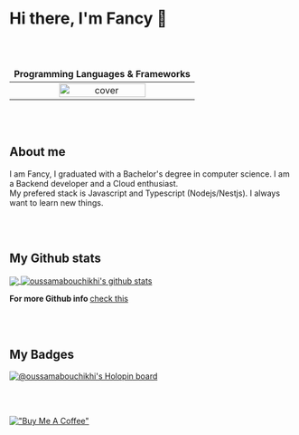 # Hi there, I'm Fancy 👋
<table>
  <thead>
    <tr>
      <td align="center">
        <span><strong>Programming Languages & Frameworks</strong></span>
      </td>
    </tr>
  </thead>
  <br /><br />
  <tbody>
    <tr>
      <td align="center">
        <img width="70%" src="https://github.com/oussamabouchikhi/oussamabouchikhi/blob/master/assets/skills.png" alt="cover" />
      </td>
    </tr>
  </tbody>
  
</table>
</div>

<br /><br />

## About me
I am Fancy, I graduated with a Bachelor's degree in computer science. I am a Backend developer and a Cloud enthusiast.  
My prefered stack is Javascript and Typescript (Nodejs/Nestjs).
I always want to learn new things.

<br /><br />

## My Github stats

<a href="https://github.com/oussamabouchikhi/oussamabouchikhi">
  <img align="center" src="https://api.githubtrends.io/user/svg/oussamabouchikhi/langs?time_range=one_year&use_percent=True&theme=bright_lights" />
<!--   <img align="center" src="https://github-readme-stats.vercel.app/api/top-langs/?username=oussamabouchikhi&hide=python,tcl&title_color=FFFFFF&text_color=FFFFFF&bg_color=071A2C&theme=tokyonight&line_height=27&icon_color=4194FD&langs_count=3" /> -->
</a>
<a href="https://github.com/oussamabouchikhi/oussamabouchikhi">
<img align="center" src="https://github-readme-stats.vercel.app/api?username=oussamabouchikhi&bg_color=071A2C&icon_color=4194FD&show_icons=true&count_private=true&theme=tokyonight&line_height=27&text_color=FFFFFF" alt="oussamabouchikhi's github stats"/>
</a>

<p>
  <b>For more Github info </b>
  <a href="https://gitprofilee.netlify.app/user?id=oussamabouchikhi">check this</a>
</p>

<br /><br />

## My Badges
[![@oussamabouchikhi's Holopin board](https://holopin.io/api/user/board?user=oussamabouchikhi)](https://www.holopin.io/@oussamabouchikhi)

<br /><br />


[!["Buy Me A Coffee"](https://www.buymeacoffee.com/assets/img/custom_images/orange_img.png)](https://www.buymeacoffee.com/ousstheboss)
